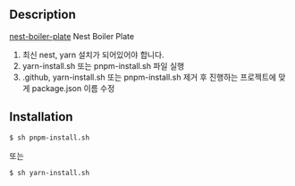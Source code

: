 ## Description

[nest-boiler-plate](https://github.com/wls0/nest-boiler-plate)
Nest Boiler Plate

1. 최신 nest, yarn 설치가 되어있어야 합니다.
2. yarn-install.sh 또는 pnpm-install.sh 파일 실행
3. .github, yarn-install.sh 또는 pnpm-install.sh 제거 후 진행하는 프로젝트에 맞게 package.json 이름 수정

## Installation

```bash
$ sh pnpm-install.sh
```

또는

```bash
$ sh yarn-install.sh
```

